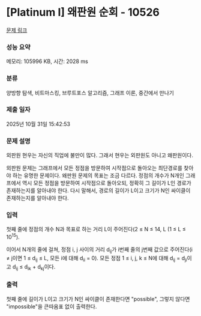 # [Platinum I] 왜판원 순회 - 10526 

[문제 링크](https://www.acmicpc.net/problem/10526) 

### 성능 요약

메모리: 105996 KB, 시간: 2028 ms

### 분류

양방향 탐색, 비트마스킹, 브루트포스 알고리즘, 그래프 이론, 중간에서 만나기

### 제출 일자

2025년 10월 31일 15:42:53

### 문제 설명

<p>외판원 현우는 자신의 직업에 불만이 많다. 그래서 현우는 외판원도 아니고 왜판원이다.</p>

<p>외판원 문제는 그래프에서 모든 정점을 방문하여 시작점으로 돌아오는 최단경로를 찾아야 하는 유명한 문제이다. 왜판원 문제의 목표는 조금 다르다. 정점의 개수가 N개인 그래프에서 역시 모든 정점을 방문하여 시작점으로 돌아오되, 정확히 그 길이가 L인 경로가 존재하는지를 알아내야 한다. 다시 말해서, 경로의 길이가 L이고 크기가 N인 싸이클이 존재하는지를 알아내야 한다.</p>

### 입력 

 <p>첫째 줄에 정점의 개수 N과 목표로 하는 거리 L이 주어진다(2 ≤ N ≤ 14, L (1 ≤ L ≤ 10<sup>15</sup>).</p>

<p>이어서 N개의 줄에 걸쳐, 정점 i, j 사이의 거리 d<sub>ij</sub>가 i번째 줄의 j번째 값으로 주어진다(i ≠ j이면 1 ≤ d<sub>ij</sub> ≤ L, 모든 i에 대해 d<sub>ii</sub> = 0). 모든 정점 1 ≤ i, j, k ≤ N에 대해 d<sub>ij</sub> = d<sub>ji</sub>이고 d<sub>ij</sub> ≤ d<sub>ik</sub> + d<sub>kj</sub>이다.</p>

### 출력 

 <p>첫째 줄에 길이가 L이고 크기가 N인 싸이클이 존재한다면 "possible", 그렇지 않다면 "impossible"을 큰따옴표 없이 출력한다.</p>

